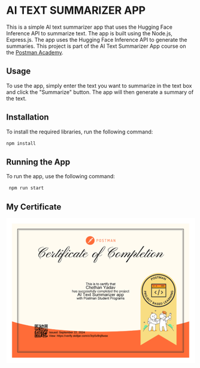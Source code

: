 # AI TEXT SUMMARIZER APP

This is a simple AI text summarizer app that uses the Hugging Face Inference API to summarize text. The app is built using the Node.js, Express.js. The app uses the Hugging Face Inference API to generate the summaries. This project is part of the AI Text Summarizer App course on the [Postman Academy](https://academy.postman.com/project-ai-text-summarizer).

## Usage
To use the app, simply enter the text you want to summarize in the text box and click the "Summarize" button. The app will then generate a summary of the text.

## Installation
To install the required libraries, run the following command:
```bash
npm install
```

## Running the App
To run the app, use the following command:
```bash
 npm run start
```
## My Certificate
![Certificate](./public/images/certificate-3rp5v8nj8wse-1727032808.jpg)